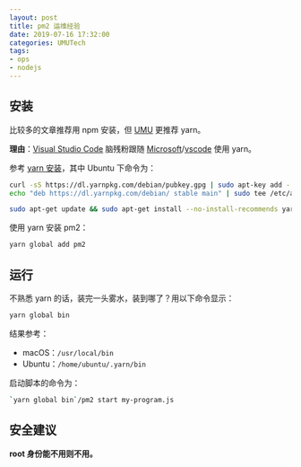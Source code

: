 ```yaml
---
layout: post
title: pm2 运维经验
date: 2019-07-16 17:32:00
categories: UMUTech
tags:
- ops
- nodejs
---
```

## 安装

比较多的文章推荐用 npm 安装，但 [UMU](https://blog.umu618.com/) 更推荐 yarn。

**理由**：[Visual Studio Code](https://code.visualstudio.com/) 脑残粉跟随 [Microsoft](https://github.com/Microsoft)/[vscode](https://github.com/Microsoft/vscode) 使用 yarn。

参考 [yarn 安装](https://yarnpkg.com/en/docs/install#debian-stable)，其中 Ubuntu 下命令为：

```sh
curl -sS https://dl.yarnpkg.com/debian/pubkey.gpg | sudo apt-key add -
echo "deb https://dl.yarnpkg.com/debian/ stable main" | sudo tee /etc/apt/sources.list.d/yarn.list

sudo apt-get update && sudo apt-get install --no-install-recommends yarn
```

使用 yarn 安装 pm2：

```sh
yarn global add pm2
```

## 运行

不熟悉 yarn 的话，装完一头雾水，装到哪了？用以下命令显示：

```sh
yarn global bin
```

结果参考：

- macOS：`/usr/local/bin`
- Ubuntu：`/home/ubuntu/.yarn/bin`

启动脚本的命令为：

```sh
`yarn global bin`/pm2 start my-program.js
```

## 安全建议

**root 身份能不用则不用。**
